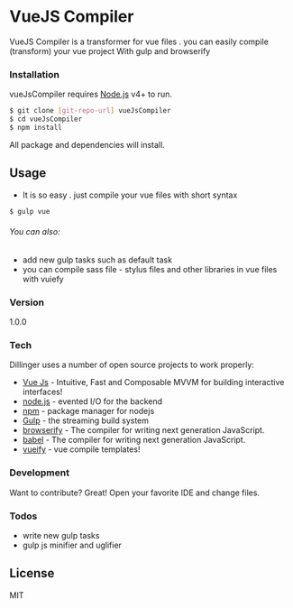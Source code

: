 # VueJS Compiler 

VueJS Compiler is a transformer for vue files . you can easily compile (transform) your vue project With gulp and browserify

### Installation

vueJsCompiler requires [Node.js](https://nodejs.org/) v4+ to run.
```sh
$ git clone [git-repo-url] vueJsCompiler
$ cd vueJsCompiler
$ npm install
```
All package and dependencies will install.
## Usage
- It is so easy . just compile your vue files with short syntax
```sh
$ gulp vue
```
###### You can also:
- add new gulp tasks such as default task
- you can compile sass file - stylus files and other libraries in vue files with vuiefy

### Version
1.0.0 

### Tech

Dillinger uses a number of open source projects to work properly:

* [Vue Js] - Intuitive, Fast and Composable MVVM for building interactive interfaces!
* [node.js] - evented I/O for the backend
* [npm] - package manager for nodejs
* [Gulp] - the streaming build system
* [browserify] - The compiler for writing next generation JavaScript.
* [babel] - The compiler for writing next generation JavaScript.
* [vueify] - vue compile templates!

### Development

Want to contribute? Great!
Open your favorite IDE and change files.

### Todos

 - write new gulp tasks
 - gulp js minifier and uglifier

License
----
MIT


   [npm]: <http://www.npmjs.com/>
   [Vue Js]: <http://vuejs.org/>
   [vueify]: <https://github.com/vuejs/vueify>
   [browserify]: <http://browserify.org>
   [markdown-it]: <https://github.com/markdown-it/markdown-it>
   [node.js]: <http://nodejs.org>
   [Gulp]: <http://gulpjs.com>
   [babel]: <https://babeljs.io/>
